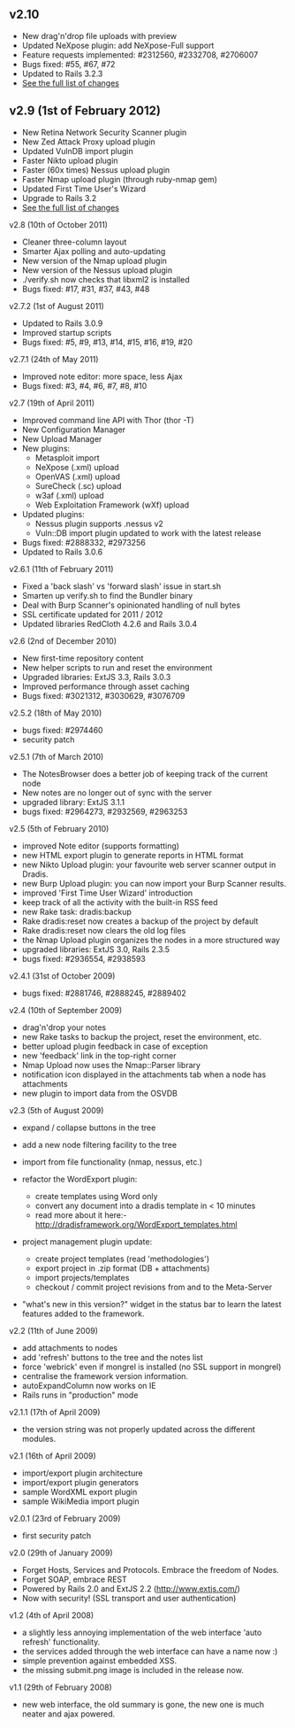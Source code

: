 v2.10
-----
* New drag'n'drop file uploads with preview
* Updated NeXpose plugin: add NeXpose-Full support
* Feature requests implemented: #2312560, #2332708, #2706007
* Bugs fixed: #55, #67, #72
* Updated to Rails 3.2.3
* [See the full list of changes](https://github.com/dradis/dradisframework/compare/2.9.0...2.10.0)

v2.9 (1st of February 2012)
---------------------------
* New Retina Network Security Scanner plugin
* New Zed Attack Proxy upload plugin
* Updated VulnDB import plugin
* Faster Nikto upload plugin
* Faster (60x times) Nessus upload plugin
* Faster Nmap upload plugin (through ruby-nmap gem)
* Updated First Time User's Wizard
* Upgrade to Rails 3.2
* [See the full list of changes](https://github.com/dradis/dradisframework/compare/v2.8.0...v2.9.0)

v2.8 (10th of October 2011)
 - Cleaner three-column layout
 - Smarter Ajax polling and auto-updating
 - New version of the Nmap upload plugin
 - New version of the Nessus upload plugin
 - ./verify.sh now checks that libxml2 is installed
 - Bugs fixed: #17, #31, #37, #43, #48

v2.7.2 (1st of August 2011)
 - Updated to Rails 3.0.9
 - Improved startup scripts
 - Bugs fixed: #5, #9, #13, #14, #15, #16, #19, #20

v2.7.1 (24th of May 2011)
 - Improved note editor: more space, less Ajax
 - Bugs fixed: #3, #4, #6, #7, #8, #10

v2.7 (19th of April 2011)
 - Improved command line API with Thor (thor -T)
 - New Configuration Manager
 - New Upload Manager
 - New plugins:
   * Metasploit import
   * NeXpose (.xml) upload
   * OpenVAS (.xml) upload
   * SureCheck (.sc) upload
   * w3af (.xml) upload
   * Web Exploitation Framework (wXf) upload
 - Updated plugins:
   * Nessus plugin supports .nessus v2
   * Vuln::DB import plugin updated to work with the latest release
 - Bugs fixed: #2888332, #2973256
 - Updated to Rails 3.0.6

v2.6.1 (11th of February 2011)
 - Fixed a 'back slash' vs 'forward slash' issue in start.sh
 - Smarten up verify.sh to find the Bundler binary
 - Deal with Burp Scanner's opinionated handling of null bytes
 - SSL certificate updated for 2011 / 2012
 - Updated libraries RedCloth 4.2.6 and Rails 3.0.4

v2.6 (2nd of December 2010)
 - New first-time repository content
 - New helper scripts to run and reset the environment
 - Upgraded libraries: ExtJS 3.3, Rails 3.0.3
 - Improved performance through asset caching
 - Bugs fixed: #3021312, #3030629, #3076709

v2.5.2 (18th of May 2010)
 - bugs fixed: #2974460
 - security patch 

v2.5.1 (7th of March 2010)
 - The NotesBrowser does a better job of keeping track of the current node
 - New notes are no longer out of sync with the server
 - upgraded library: ExtJS 3.1.1
 - bugs fixed: #2964273, #2932569, #2963253


v2.5 (5th of February 2010)
 - improved Note editor (supports formatting)
 - new HTML export plugin to generate reports in HTML format
 - new Nikto Upload plugin: your favourite web server scanner output in Dradis.
 - new Burp Upload plugin: you can now import your Burp Scanner results.
 - improved 'First Time User Wizard' introduction
 - keep track of all the activity with the built-in RSS feed
 - new Rake task: dradis:backup
 - Rake dradis:reset now creates a backup of the project by default
 - Rake dradis:reset now clears the old log files
 - the Nmap Upload plugin organizes the nodes in a more structured way
 - upgraded libraries: ExtJS 3.0, Rails 2.3.5
 - bugs fixed: #2936554, #2938593

v2.4.1 (31st of October 2009)
 - bugs fixed: #2881746, #2888245, #2889402

v2.4 (10th of September 2009)
 - drag'n'drop your notes
 - new Rake tasks to backup the project, reset the environment, etc.
 - better upload plugin feedback in case of exception
 - new 'feedback' link in the top-right corner
 - Nmap Upload now uses the Nmap::Parser library
 - notification icon displayed in the attachments tab when a node has 
   attachments
 - new plugin to import data from the OSVDB

v2.3 (5th of August 2009)
 - expand / collapse buttons in the tree
 - add a new node filtering facility to the tree
 - import from file functionality (nmap, nessus, etc.)
 - refactor the WordExport plugin:
     - create templates using Word only
     - convert any document into a dradis template in < 10 minutes
     - read more about it here:-
         http://dradisframework.org/WordExport_templates.html

 - project management plugin update:
     - create project templates (read 'methodologies')
     - export project in .zip format (DB + attachments)
     - import projects/templates
     - checkout / commit project revisions from and to the Meta-Server

 - "what's new in this version?" widget in the status bar to learn the latest
 features added to the framework.

v2.2 (11th of June 2009)
 - add attachments to nodes
 - add 'refresh' buttons to the tree and the notes list
 - force 'webrick' even if mongrel is installed (no SSL support in mongrel)
 - centralise the framework version information.
 - autoExpandColumn now works on IE
 - Rails runs in "production" mode

v2.1.1 (17th  of April 2009)
 - the version string was not properly updated across the different modules.

v2.1 (16th of April 2009)
 - import/export plugin architecture
 - import/export plugin generators
 - sample WordXML export plugin
 - sample WikiMedia import plugin

v2.0.1 (23rd of February 2009)
 - first security patch

v2.0 (29th of January 2009)
 - Forget Hosts, Services and Protocols. Embrace the freedom of Nodes.
 - Forget SOAP, embrace REST
 - Powered by Rails 2.0 and ExtJS 2.2 (http://www.extjs.com/)
 - Now with security! (SSL transport and user authentication)

v1.2 (4th of April 2008)
 - a slightly less annoying implementation of the web interface 'auto refresh'
 functionality.
 - the services added through the web interface can have a name now :)
 - simple prevention against embedded XSS.
 - the missing submit.png image is included in the release now.

v1.1 (29th of February 2008)
 - new web interface, the old summary is gone, the new one is much neater and
 ajax powered.
